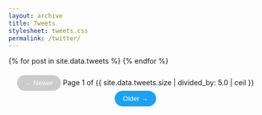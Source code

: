 ```yaml
---
layout: archive
title: Tweets
stylesheet: tweets.css
permalink: /twitter/
---
```


<style>
.tweet {
  max-width: 600px;
  margin: 0 auto 20px;
  padding: 15px;
  border: 1px solid #e1e8ed;
  border-radius: 10px;
  background: white;
}

.tweet-header {
  display: flex;
  align-items: center;
  margin-bottom: 10px;
  position: relative;
}

.tweet-avatar {
  width: 48px;
  height: 48px;
  border-radius: 50%;
  margin-right: 12px;
  object-fit: cover;
}

.tweet-author {
  flex: 1;
}

.tweet-name {
  font-weight: bold;
  display: block;
}

.tweet-handle {
  color: #657786;
  font-size: 0.9em;
}

.tweet-date {
  color: #657786;
  font-size: 0.9em;
}

.tweet-content {
  margin: 10px 0;
  line-height: 1.4;
  font-size: 1.1em;
}

.tweet-media {
  margin-top: 15px;
  border-radius: 15px;
  overflow: hidden;
  border: 1px solid #e1e8ed;
}

.tweet-media img {
  width: 100%;
  height: auto;
  display: block;
}
</style>

<div class="tweet-feed">
  {% for post in site.data.tweets %}
    <div class="tweet" data-page="{{ forloop.index0 | divided_by: 5 | plus: 1 }}">
      {% include tweet.html post=post %}
    </div>
  {% endfor %}
</div>

<!-- Pagination Controls -->
<div class="pagination">
  <button id="prev-page" disabled>← Newer</button>
  <span id="page-indicator">Page 1 of {{ site.data.tweets.size | divided_by: 5.0 | ceil }}</span>
  <button id="next-page">Older →</button>
</div>

<style>
  .tweet { display: none; }
  .tweet[data-page="1"] { display: block; } /* Show first page by default */
  
  .pagination {
    text-align: center;
    margin: 20px 0;
  }
  .pagination button {
    background: #1da1f2;
    color: white;
    border: none;
    padding: 8px 16px;
    border-radius: 20px;
    cursor: pointer;
  }
  .pagination button:disabled {
    background: #ccc;
    cursor: not-allowed;
  }
</style>

<script>
document.addEventListener('DOMContentLoaded', function() {
  const tweets = document.querySelectorAll('.tweet');
  const prevBtn = document.getElementById('prev-page');
  const nextBtn = document.getElementById('next-page');
  const pageIndicator = document.getElementById('page-indicator');
  const postsPerPage = 5;
  let currentPage = 1;
  const totalPages = Math.ceil(tweets.length / postsPerPage);

  function updatePage() {
    // Hide all tweets
    tweets.forEach(tweet => {
      tweet.style.display = 'none';
    });
    
    // Show tweets for current page
    const startIdx = (currentPage - 1) * postsPerPage;
    const endIdx = startIdx + postsPerPage;
    
    for (let i = startIdx; i < endIdx && i < tweets.length; i++) {
      tweets[i].style.display = 'block';
    }
    
    // Update pagination controls
    pageIndicator.textContent = `Page ${currentPage} of ${totalPages}`;
    prevBtn.disabled = currentPage === 1;
    nextBtn.disabled = currentPage === totalPages;
    
    // Update URL without reload
    history.pushState(null, '', `?page=${currentPage}`);
  }

  // Initial load
  updatePage();

  // Button events
  prevBtn.addEventListener('click', () => {
    if (currentPage > 1) {
      currentPage--;
      updatePage();
    }
  });

  nextBtn.addEventListener('click', () => {
    if (currentPage < totalPages) {
      currentPage++;
      updatePage();
    }
  });

  // Handle browser back/forward
  window.addEventListener('popstate', function() {
    const urlParams = new URLSearchParams(window.location.search);
    const page = parseInt(urlParams.get('page')) || 1;
    if (page !== currentPage) {
      currentPage = page;
      updatePage();
    }
  });
});
</script>
